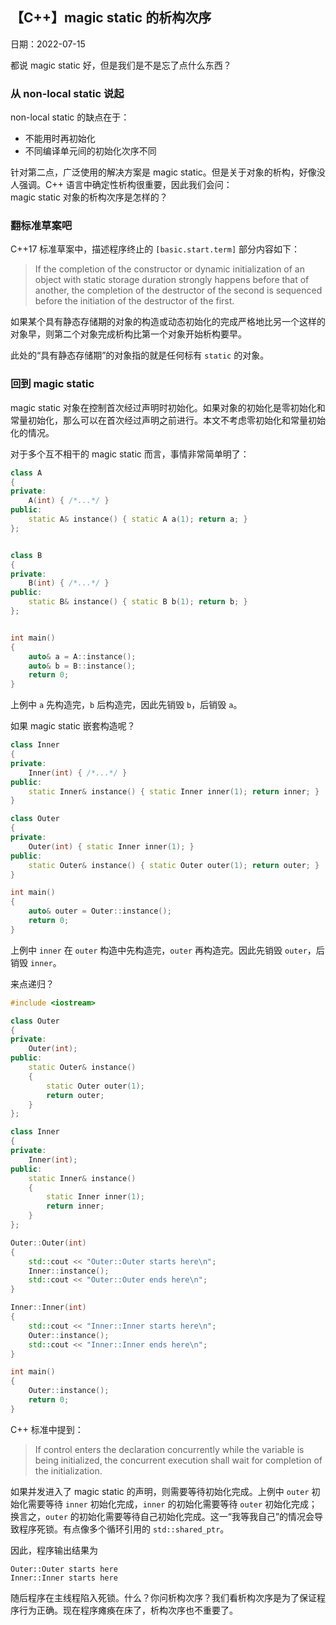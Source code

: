 ## 【C++】magic static 的析构次序
日期：2022-07-15

都说 magic static 好，但是我们是不是忘了点什么东西？
### 从 non-local static 说起
non-local static 的缺点在于：
- 不能用时再初始化
- 不同编译单元间的初始化次序不同

针对第二点，广泛使用的解决方案是 magic static。但是关于对象的析构，好像没人强调。C++ 语言中确定性析构很重要，因此我们会问：  
magic static 对象的析构次序是怎样的？

### 翻标准草案吧
C++17 标准草案中，描述程序终止的 `[basic.start.term]` 部分内容如下：
> If the completion of the constructor or dynamic initialization of an object with static storage duration strongly happens before that of another, the completion of the destructor of the second is sequenced before the initiation of the destructor of the first.

如果某个具有静态存储期的对象的构造或动态初始化的完成严格地比另一个这样的对象早，则第二个对象完成析构比第一个对象开始析构要早。

此处的“具有静态存储期”的对象指的就是任何标有 `static` 的对象。

### 回到 magic static
magic static 对象在控制首次经过声明时初始化。如果对象的初始化是零初始化和常量初始化，那么可以在首次经过声明之前进行。本文不考虑零初始化和常量初始化的情况。

对于多个互不相干的 magic static 而言，事情非常简单明了：
```cpp
class A
{
private:
    A(int) { /*...*/ }
public:
    static A& instance() { static A a(1); return a; }
};


class B
{
private:
    B(int) { /*...*/ }
public:
    static B& instance() { static B b(1); return b; }
};


int main()
{
    auto& a = A::instance();
    auto& b = B::instance();
    return 0;
}
```
上例中 `a` 先构造完，`b` 后构造完，因此先销毁 `b`，后销毁 `a`。

如果 magic static 嵌套构造呢？

```cpp
class Inner
{
private:
    Inner(int) { /*...*/ }
public:
    static Inner& instance() { static Inner inner(1); return inner; }
}

class Outer
{
private:
    Outer(int) { static Inner inner(1); }
public:
    static Outer& instance() { static Outer outer(1); return outer; }
}

int main()
{
    auto& outer = Outer::instance();
    return 0;
}
```
上例中 `inner` 在 `outer` 构造中先构造完，`outer` 再构造完。因此先销毁 `outer`，后销毁 `inner`。

来点递归？
```cpp
#include <iostream>

class Outer
{
private:
    Outer(int);
public:
    static Outer& instance()
    {
        static Outer outer(1);
        return outer;
    }
};

class Inner
{
private:
    Inner(int);
public:
    static Inner& instance()
    {
        static Inner inner(1);
        return inner;
    }
};

Outer::Outer(int)
{
    std::cout << "Outer::Outer starts here\n";
    Inner::instance();
    std::cout << "Outer::Outer ends here\n";
}

Inner::Inner(int)
{
    std::cout << "Inner::Inner starts here\n";
    Outer::instance();
    std::cout << "Inner::Inner ends here\n";
}

int main()
{
    Outer::instance();
    return 0;
}
```


C++ 标准中提到：
> If control enters the declaration concurrently while the variable is being initialized, the concurrent execution shall wait for completion of the initialization.

如果并发进入了 magic static 的声明，则需要等待初始化完成。上例中 `outer` 初始化需要等待 `inner` 初始化完成，`inner` 的初始化需要等待 `outer` 初始化完成；换言之，`outer` 的初始化需要等待自己初始化完成。这一“我等我自己”的情况会导致程序死锁。有点像多个循环引用的 `std::shared_ptr`。

因此，程序输出结果为
```
Outer::Outer starts here
Inner::Inner starts here

```
随后程序在主线程陷入死锁。什么？你问析构次序？我们看析构次序是为了保证程序行为正确。现在程序瘫痪在床了，析构次序也不重要了。